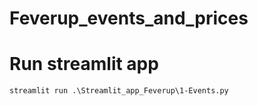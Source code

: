 
# Feverup_events_and_prices
 

# Run streamlit app
	streamlit run .\Streamlit_app_Feverup\1-Events.py
